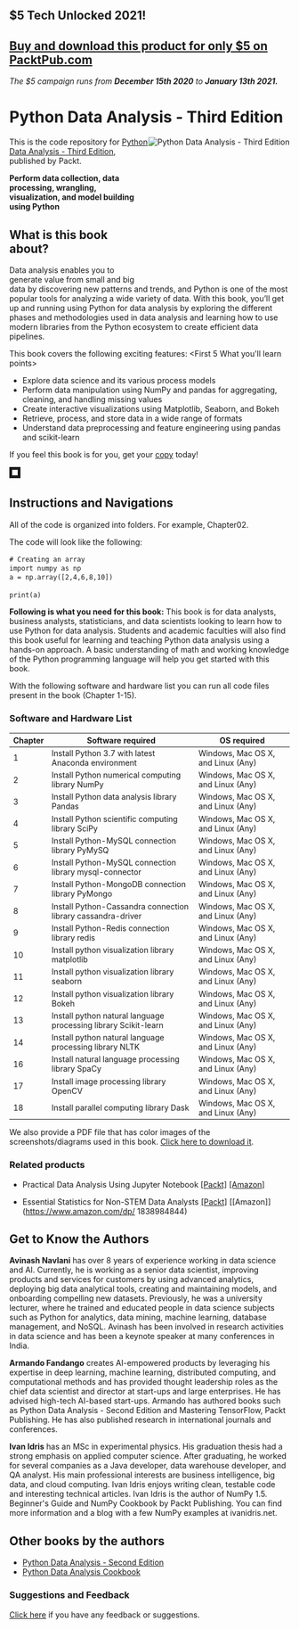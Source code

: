 ## $5 Tech Unlocked 2021!
[Buy and download this product for only $5 on PacktPub.com](https://www.packtpub.com/)
-----
*The $5 campaign         runs from __December 15th 2020__ to __January 13th 2021.__*

# Python Data Analysis - Third Edition

<a href="https://www.packtpub.com/product/python-data-analysis-third-edition/9781789955248"><img src="https://static.packt-cdn.com/products/9781789955248/cover/smaller" alt="Python Data Analysis - Third Edition" height="256px" align="right"></a>

This is the code repository for [Python Data Analysis - Third Edition](https://www.packtpub.com/product/python-data-analysis-third-edition/9781789955248), published by Packt.

**Perform data collection, data processing, wrangling, visualization, and model building using Python**

## What is this book about?
Data analysis enables you to generate value from small and big data by discovering new patterns and trends, and Python is one of the most popular tools for analyzing a wide variety of data. With this book, you’ll get up and running using Python for data analysis by exploring the different phases and methodologies used in data analysis and learning how to use modern libraries from the Python ecosystem to create efficient data pipelines.

This book covers the following exciting features: <First 5 What you'll learn points>
* Explore data science and its various process models
* Perform data manipulation using NumPy and pandas for aggregating, cleaning, and handling missing values
* Create interactive visualizations using Matplotlib, Seaborn, and Bokeh
* Retrieve, process, and store data in a wide range of formats
* Understand data preprocessing and feature engineering using pandas and scikit-learn

If you feel this book is for you, get your [copy](https://www.amazon.com/dp/1789955246) today!

<a href="https://www.packtpub.com/?utm_source=github&utm_medium=banner&utm_campaign=GitHubBanner"><img src="https://raw.githubusercontent.com/PacktPublishing/GitHub/master/GitHub.png" 
alt="https://www.packtpub.com/" border="5" /></a>


## Instructions and Navigations
All of the code is organized into folders. For example, Chapter02.

The code will look like the following:
```
# Creating an array
import numpy as np
a = np.array([2,4,6,8,10])

print(a)
```

**Following is what you need for this book:**
This book is for data analysts, business analysts, statisticians, and data scientists looking to learn how to use Python for data analysis. Students and academic faculties will also find this book useful for learning and teaching Python data analysis using a hands-on approach. A basic understanding of math and working knowledge of the Python programming language will help you get started with this book.

With the following software and hardware list you can run all code files present in the book (Chapter 1-15).

### Software and Hardware List

| Chapter  | Software required                   | OS required                        |
| -------- | ------------------------------------| -----------------------------------|
| 1        | Install Python 3.7 with latest Anaconda environment                   | Windows, Mac OS X, and Linux (Any) |
| 2        | Install  Python numerical computing library NumPy            | Windows, Mac OS X, and Linux (Any) |
| 3        |Install  Python data analysis library Pandas             | Windows, Mac OS X, and Linux (Any) |
| 4        | Install  Python  scientific computing  library SciPy            | Windows, Mac OS X, and Linux (Any) |
| 5        | Install  Python-MySQL connection library PyMySQ           | Windows, Mac OS X, and Linux (Any) |
| 6        | Install  Python-MySQL connection library mysql-connector           | Windows, Mac OS X, and Linux (Any) |
| 7        |Install  Python-MongoDB connection library PyMongo          | Windows, Mac OS X, and Linux (Any) |
| 8        | Install  Python-Cassandra connection library cassandra-driver            | Windows, Mac OS X, and Linux (Any) |
| 9        |Install  Python-Redis connection library redis           | Windows, Mac OS X, and Linux (Any) |
| 10        | Install  python visualization library matplotlib           | Windows, Mac OS X, and Linux (Any) |
| 11        | Install  python visualization library seaborn           | Windows, Mac OS X, and Linux (Any) |
| 12        | Install  python visualization library Bokeh            | Windows, Mac OS X, and Linux (Any) |
| 13        | Install python natural language processing library Scikit-learn             | Windows, Mac OS X, and Linux (Any) |
| 14        |Install python natural language processing library NLTK            | Windows, Mac OS X, and Linux (Any) |
| 16       | Install natural language processing library SpaCy             | Windows, Mac OS X, and Linux (Any) |
| 17       | Install image processing library OpenCV           | Windows, Mac OS X, and Linux (Any) |
| 18        | Install parallel computing library Dask        | Windows, Mac OS X, and Linux (Any) |


We also provide a PDF file that has color images of the screenshots/diagrams used in this book. [Click here to download it](https://static.packt-cdn.com/downloads/9781789955248_ColorImages.pdf).


### Related products <Other books you may enjoy>
* Practical Data Analysis Using Jupyter Notebook [[Packt]](https://www.packtpub.com/product/practical-data-analysis-using-jupyter-notebook/9781838826031) [[Amazon]](https://www.amazon.com/dp/1838826033)

* Essential Statistics for Non-STEM Data Analysts [[Packt]](https://www.packtpub.com/product/essential-statistics-for-non-stem-data-analysts/9781838984847) [[Amazon]](https://www.amazon.com/dp/	1838984844)

## Get to Know the Authors
**Avinash Navlani**
has over 8 years of experience working in data science and AI. Currently, he is working as a senior data scientist, improving products and services for customers by using advanced analytics, deploying big data analytical tools, creating and maintaining models, and onboarding compelling new datasets. Previously, he was a university lecturer, where he trained and educated people in data science subjects such as Python for analytics, data mining, machine learning, database management, and NoSQL. Avinash has been involved in research activities in data science and has been a keynote speaker at many conferences in India.

**Armando Fandango**
creates AI-empowered products by leveraging his expertise in deep learning, machine learning, distributed computing, and computational methods and has provided thought leadership roles as the chief data scientist and director at start-ups and large enterprises. He has advised high-tech AI-based start-ups. Armando has authored books such as Python Data Analysis - Second Edition and Mastering TensorFlow, Packt Publishing. He has also published research in international journals and conferences.

**Ivan Idris**
has an MSc in experimental physics. His graduation thesis had a strong emphasis on applied computer science. After graduating, he worked for several companies as a Java developer, data warehouse developer, and QA analyst. His main professional interests are business intelligence, big data, and cloud computing. Ivan Idris enjoys writing clean, testable code and interesting technical articles. Ivan Idris is the author of NumPy 1.5. Beginner's Guide and NumPy Cookbook by Packt Publishing. You can find more information and a blog with a few NumPy examples at ivanidris.net.


## Other books by the authors
* [Python Data Analysis - Second Edition](https://www.packtpub.com/product/python-data-analysis-second-edition/9781787127487)
* [Python Data Analysis Cookbook](https://www.packtpub.com/product/python-data-analysis-cookbook/9781785282287)

### Suggestions and Feedback
[Click here](https://docs.google.com/forms/d/e/1FAIpQLSdy7dATC6QmEL81FIUuymZ0Wy9vH1jHkvpY57OiMeKGqib_Ow/viewform) if you have any feedback or suggestions.
